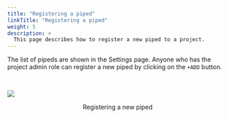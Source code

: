 ```yaml
---
title: "Registering a piped"
linkTitle: "Registering a piped"
weight: 5
description: >
  This page describes how to register a new piped to a project.
---
```


The list of pipeds are shown in the Settings page. Anyone who has the project admin role can register a new piped by clicking on the `+ADD` button.

</br>

![](/images/settings-add-piped.png)
<p style="text-align: center;">
Registering a new piped
</p>
